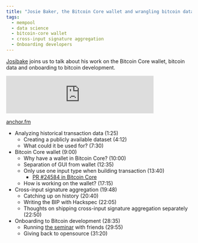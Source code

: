 ```yaml
---
title: "Josie Baker, the Bitcoin Core wallet and wrangling bitcoin data"
tags:
  - mempool
  - data science
  - bitcoin-core wallet
  - cross-input signature aggregation
  - Onboarding developers
---
```


[Josibake](https://twitter.com/josibake) joins us to talk about his work on the Bitcoin Core wallet, bitcoin data and onboarding to bitcoin development.

<iframe src="https://anchor.fm/chaincode/embed/episodes/Josie-Baker--the-Bitcoin-Core-wallet-and-wrangling-bitcoin-data-e1piaje" height="102px" width="400px" frameborder="0" scrolling="no"></iframe>

[anchor.fm](https://spotifyanchor-web.app.link/e/yknL3fygiub)

- Analyzing historical transaction data (1:25)
    - Creating a publicly available dataset (4:12)
    - What could it be used for? (7:30)
- Bitcoin Core wallet (9:00)
    - Why have a wallet in Bitcoin Core? (10:00)
    - Separation of GUI from wallet (12:35)
    - Only use one input type when building transaction (13:40)
        - [PR #24584 in Bitcoin Core](https://github.com/bitcoin/bitcoin/pull/24584)
    - How is working on the wallet? (17:15)
- Cross-input signature aggregation (19:48)
    - Catching up on history (20:40)
    - Writing the BIP with Hackspec (22:05)
    - Thoughts on shipping cross-input signature aggregation separately (22:50)
- Onboarding to Bitcoin development (28:35)
    - Running [the seminar](https://learning.chaincode.com/#seminars) with friends (29:55)
    - Giving back to opensource (31:20)
